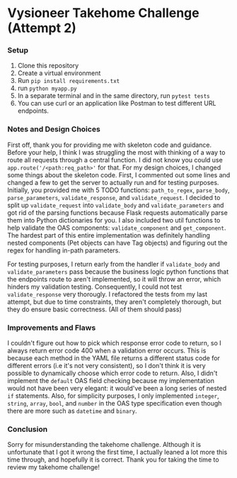 # Vysioneer Takehome Challenge (Attempt 2)

### Setup
1. Clone this repository
2. Create a virtual environment
3. Run `pip install requirements.txt`
4. run `python myapp.py`
5. In a separate terminal and in the same directory, run `pytest tests`
6. You can use curl or an application like Postman to test different URL endpoints.

### Notes and Design Choices
First off, thank you for providing me with skeleton code and guidance. Before your help, I think I was struggling the most with thinking of a way to route all requests through a central function. I did not know you could use `app.route('/<path:req_path>'` for that. For my design choices, I changed some things about the skeleton code. First, I commented out some lines and changed a few to get the server to actually run and for testing purposes. Initially, you provided me with 5 TODO functions: `path_to_regex`, `parse_body`, `parse_parameters`, `validate_response`, and `validate_request`. I decided to split up `validate_request` into `validate_body` and `validate_parameters` and got rid of the parsing functions because Flask requests automatically parse them into Python dictionaries for you. I also included two util functions to help validate the OAS components: `validate_component` and `get_component`. The hardest part of this entire implementation was definitely handling nested components (Pet objects can have Tag objects) and figuring out the regex for handling in-path parameters.

For testing purposes, I return early from the handler if `validate_body` and `validate_parameters` pass because the business logic python functions that the endpoints route to aren't implemented, so it will throw an error, which hinders my validation testing. Consequently, I could not test `validate_response` very thorougly. I refactored the tests from my last attempt, but due to time constraints, they aren't completely thorough, but they do ensure basic correctness. (All of them should pass)

### Improvements and Flaws
I couldn't figure out how to pick which response error code to return, so I always return error code 400 when a validation error occurs. This is because each method in the YAML file returns a different status code for different errors (i.e it's not very consistent), so I don't think it is very possible to dynamically choose which error code to return. Also, I didn't implement the `default` OAS field checking because my implementation would not have been very elegant: it would've been a long series of nested `if` statements. Also, for simplicity purposes, I only implemented `integer`, `string`, `array`, `bool`, and `number` in the OAS type specification even though there are more such as `datetime` and `binary`.

### Conclusion
Sorry for misunderstanding the takehome challenge. Although it is unfortunate that I got it wrong the first time, I actually leaned a lot more this time through, and hopefully it is correct. Thank you for taking the time to review my takehome challenge!